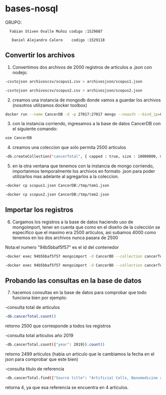 # bases-nosql
GRUPO: 

      Fabian Stiven Ovalle Muñoz codigo :1529887

       Daniel Alejandro Calero    codigo :1529118
## Convertir los archivos 
1) Convertimos dos archivos de 2000 registros de articulos a .json con nodejs:      
```bash
-csvtojson archivoscsv/scopus1.csv > archivosjson/scopus1.json

-csvtojson archivoscsv/scopus2.csv > archivosjson/scopus2.json
```

2) creamos una instancia de mongodb donde vamos a guardar los archivos (nosotros utilizamos docker toolbox)
```bash
docker run --name CancerDB -d -p 27017:27017 mongo --noauth --bind_ip=0.0.0.0
```
3) con la instancia corriendo, ingresamos a la base de datos CancerDB con el siguiente comando:    
```bash
use CancerDB
```
4) creamos una coleccion que solo permita 2500 articulos
```bash
-db.createCollection("cancerTotal", { capped : true, size : 10000000, max : 2500 } )
```

5) en la otra ventana que tenemos con la instancia de mongo corriendo, importanmos temporalmente los archivos en formato
.json para poder utilizarlos mas adelante al agregarlos a la coleccion.
```bash
-docker cp scopus1.json CancerDB:/tmp/tem1.json

-docker cp scopus2.json CancerDB:/tmp/tem2.json
```

## Importar los registros
6) Cargamos los registros a la base de datos haciendo uso de mongoimport, tener en cuenta que como en el diseño de la colección
se especifico que el maximo era 2500 articulos, asi subamos 4000 como tenemos en los dos archivos nunca pasara de 2500

Nota:el numero "94b5bbaf5f57" es el id del contenedor
```bash
-docker exec 94b5bbaf5f57 mongoimport -d CancerBD --collection cancerTotal --file/tmp/tem1.json --jsonarray

-docker exec 94b5bbaf5f57 mongoimport -d CancerBD --collection cancerTotal --file/tmp/tem2.json --jsonarray
```
## Probando las consultas en la base de datos
7) hacemos consultas en la base de datos para comprobar que todo funciona bien por ejemplo:

-consulta total de articulos
```bash
-db.cancerTotal.count()
```
retorno 2500 que corresponde a todos los registros 

-consulta total articulos año 2019
```bash
-db.cancerTotal.count({"year": 2019}).count()
```
retorno 2499 articulos (habia un articulo que le cambiamos la fecha en el json para comprobar que este bien)

-consulta titulo de referencia 
```bash
-db.cancerTotal.find({"Source title": "Artificial Cells, Nanomedicine and Biotechnology"}).count()
```
retorna 4, ya que esa referencia se encuentra en 4 articulos.
